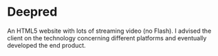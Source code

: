 <!--
  id: 2129
  slug: deepred
  type: fortpolio
  categories: JavaScript, HTML/CSS, graphic design
  tags: CSS, HTML, JavaScript, interaction design, concept
  clients: Deepred
  collaboration: 
  prizes: 
  thumbnail: deepred3.jpg
  image: deepred3.jpg
  images: deepred1.jpg, deepred2.jpg, deepred3.jpg
  inCv: false
  inPortfolio: false
  dateFrom: 2010-06-01
  dateTo: 2010-07-01
-->

# Deepred

<p>An HTML5 website with lots of streaming video (no Flash). I advised the client on the technology concerning different platforms and eventually developed the end product.</p>